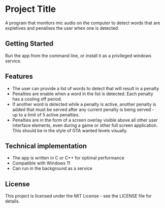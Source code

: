# Project Title

A program that monitors mic audio on the computer to detect words that are expletives and penalises the user
when one is detected.  

## Getting Started

Run the app from the command line, or install it as a privileged windows service.

## Features

- The user can provide a list of words to detect that will result in a penalty
- Penalties are enable when a word in the list is detected.  Each penalty has a cooling off period.
- If another word is detected while a penalty is active, another penalty is added that must be served after any current penalty is being served - up to a limit of 5 active penalties.
- Penalties are in the form of a screen overlay visible above all other user interface elements, even during a game or other full screen application.  This should be in the style of GTA wanted levels visually.

## Technical implementation

- The app is written in C or C++ for optimal performance
- Compatible with Windows 11
- Can run in the background as a service

## License

This project is licensed under the MIT License - see the LICENSE file for details.
